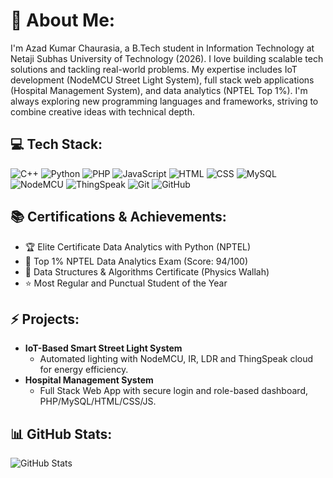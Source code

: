 # 💫 About Me:
I'm Azad Kumar Chaurasia, a B.Tech student in Information Technology at Netaji Subhas University of Technology (2026). I love building scalable tech solutions and tackling real-world problems. My expertise includes IoT development (NodeMCU Street Light System), full stack web applications (Hospital Management System), and data analytics (NPTEL Top 1%). I'm always exploring new programming languages and frameworks, striving to combine creative ideas with technical depth.


## 💻 Tech Stack:
![C++](https://img.shields.io/badge/C++-00599C?style=for-the-badge&logo=cplusplus&logoColor=white)
![Python](https://img.shields.io/badge/Python-3776AB?style=for-the-badge&logo=python&logoColor=white)
![PHP](https://img.shields.io/badge/PHP-777BB4?style=for-the-badge&logo=php&logoColor=white)
![JavaScript](https://img.shields.io/badge/JavaScript-F7DF1E?style=for-the-badge&logo=javascript&logoColor=black)
![HTML](https://img.shields.io/badge/HTML-E34F26?style=for-the-badge&logo=html5&logoColor=white)
![CSS](https://img.shields.io/badge/CSS-1572B6?style=for-the-badge&logo=css3&logoColor=white)
![MySQL](https://img.shields.io/badge/MySQL-4479A1?style=for-the-badge&logo=mysql&logoColor=white)
![NodeMCU](https://img.shields.io/badge/NodeMCU-303030?style=for-the-badge&logo=arduino&logoColor=00979D)
![ThingSpeak](https://img.shields.io/badge/ThingSpeak-10B981?style=for-the-badge&logo=thingspeak&logoColor=white)
![Git](https://img.shields.io/badge/Git-F05032?style=for-the-badge&logo=git&logoColor=white)
![GitHub](https://img.shields.io/badge/GitHub-181717?style=for-the-badge&logo=github&logoColor=white)

## 📚 Certifications & Achievements:
- 🏆 Elite Certificate Data Analytics with Python (NPTEL)
- 🏅 Top 1% NPTEL Data Analytics Exam (Score: 94/100)
- 📑 Data Structures & Algorithms Certificate (Physics Wallah)
- ⭐ Most Regular and Punctual Student of the Year

## ⚡ Projects:
- **IoT-Based Smart Street Light System**
  - Automated lighting with NodeMCU, IR, LDR and ThingSpeak cloud for energy efficiency.
- **Hospital Management System**
  - Full Stack Web App with secure login and role-based dashboard, PHP/MySQL/HTML/CSS/JS.

## 📊 GitHub Stats:
![GitHub Stats](https://github-readme-stats.vercel.app/api?username=YOUR-GITHUB-USERNAME&show_icons=true&theme=dark)
